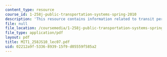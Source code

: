 ```yaml
---
content_type: resource
course_id: 1-258j-public-transportation-systems-spring-2010
description: 'This resource contains information related to transit performance measurement. '
file: null
file_location: /coursemedia/1-258j-public-transportation-systems-spring-2010/02212a9f5336893915f9d05559f585a2_MIT1_258JS10_lec07.pdf
file_type: application/pdf
layout: pdf
title: MIT1_258JS10_lec07.pdf
uid: 02212a9f-5336-8939-15f9-d05559f585a2
---
```

